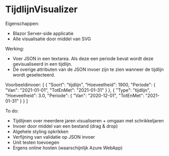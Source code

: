 # TijdlijnVisualizer

Eigenschappen: 
- Blazor Server-side applicatie
- Alle visualisatie door middel van SVG

Werking:
- Voer JSON in een textarea. Als deze een periode bevat wordt deze gevisualiseerd in een tijdlijn.
- De overige attributen van de JSON invoer zijn te zien wanneer de tijdlijn wordt geselecteerd.

Voorbeeldinvoer:
[
	{
		"Soort": "tijdlijn",
		"Hoeveelheid": 1900,
		"Periode": {
			"Van": "2021-01-01",
			"TotEnMet": "2021-01-31"
		}
	},
	{
		"Type": "tijdlijn",
		"Hoeveelheid": 3.0,
		"Periode": {
			"Van": "2020-12-01",
			"TotEnMet": "2021-01-31"
		}
	}
]	


To do:
- Tijdlijnen over meerdere jaren visualiseren + omgaan met schrikkeljaren
- Invoer door middel van een bestand (drag & drop)
- Algehele styling opkrikken
- Verfijning van validatie op JSON invoer
- Unit testen toevoegen
- Ergens online hosten (waarschijnlijk Azure WebApp)
